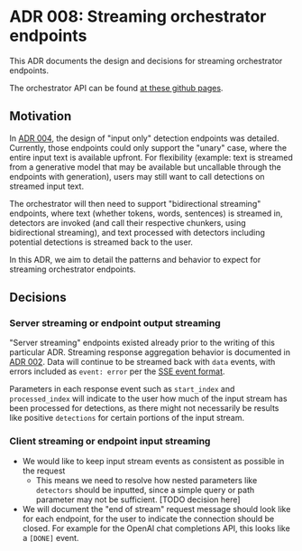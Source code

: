 # ADR 008: Streaming orchestrator endpoints

This ADR documents the design and decisions for streaming orchestrator endpoints.

The orchestrator API can be found [at these github pages](https://foundation-model-stack.github.io/fms-guardrails-orchestrator/).

## Motivation

In [ADR 004](./004-orchestrator-input-only-api-design.md), the design of "input only" detection endpoints was detailed. Currently, those endpoints could only support the "unary" case, where the entire input text is available upfront. For flexibility (example: text is streamed from a generative model that may be available but uncallable through the endpoints with generation), users may still want to call detections on streamed input text.

The orchestrator will then need to support "bidirectional streaming" endpoints, where text (whether tokens, words, sentences) is streamed in, detectors are invoked (and call their respective chunkers, using bidirectional streaming), and text processed with detectors including potential detections is streamed back to the user.

In this ADR, we aim to detail the patterns and behavior to expect for streaming orchestrator endpoints.

## Decisions

### Server streaming or endpoint output streaming
"Server streaming" endpoints existed already prior to the writing of this particular ADR. Streaming response aggregation behavior is documented in [ADR 002](./002-streaming-response-aggregation.md). Data will continue to be streamed back with `data` events, with errors included as `event: error` per the [SSE event format](https://developer.mozilla.org/en-US/docs/Web/API/Server-sent_events/Using_server-sent_events#event_stream_format).

Parameters in each response event such as `start_index` and `processed_index` will indicate to the user how much of the input stream has been processed for detections, as there might not necessarily be results like positive `detections` for certain portions of the input stream.

### Client streaming or endpoint input streaming
- We would like to keep input stream events as consistent as possible in the request
    - This means we need to resolve how nested parameters like `detectors` should be inputted, since a simple query or path parameter may not be sufficient. [TODO decision here]
- We will document the "end of stream" request message should look like for each endpoint, for the user to indicate the connection should be closed. For example for the OpenAI chat completions API, this looks like a `[DONE]` event.
